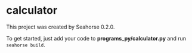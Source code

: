 # calculator

This project was created by Seahorse 0.2.0.

To get started, just add your code to **programs_py/calculator.py** and run `seahorse build`.
